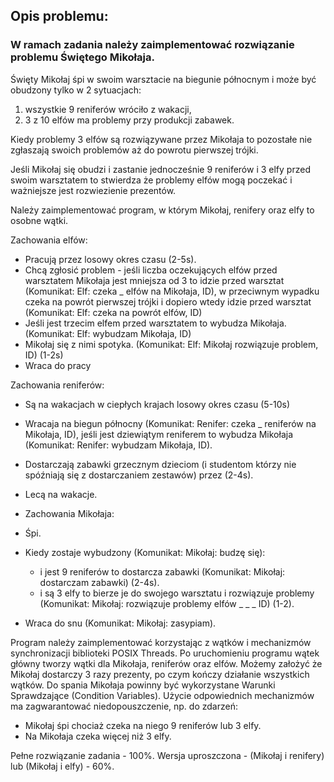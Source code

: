 ## Opis problemu:
### W ramach zadania należy zaimplementować rozwiązanie problemu Świętego Mikołaja.
Święty Mikołaj śpi w swoim warsztacie na biegunie północnym i może być obudzony tylko w 2 sytuacjach:
1) wszystkie 9 reniferów wróciło z wakacji,
2) 3 z 10 elfów ma problemy przy produkcji zabawek.

Kiedy problemy 3 elfów są rozwiązywane przez Mikołaja to pozostałe nie zgłaszają swoich problemów aż do powrotu pierwszej trójki.

Jeśli Mikołaj się obudzi i zastanie jednocześnie 9 reniferów i 3 elfy przed swoim warsztatem to stwierdza że problemy elfów mogą poczekać i ważniejsze jest rozwiezienie prezentów.

Należy zaimplementować program, w którym Mikołaj, renifery oraz elfy to osobne wątki.

Zachowania elfów:

* Pracują przez losowy okres czasu (2-5s).
* Chcą zgłosić problem - jeśli liczba oczekujących elfów przed warsztatem Mikołaja jest mniejsza od 3 to idzie przed warsztat (Komunikat: Elf: czeka _ elfów na Mikołaja, ID), w przeciwnym wypadku czeka na powrót pierwszej trójki i dopiero wtedy idzie przed warsztat (Komunikat: Elf: czeka na powrót elfów, ID)
* Jeśli jest trzecim elfem przed warsztatem to wybudza Mikołaja. (Komunikat: Elf: wybudzam Mikołaja, ID)
* Mikołaj się z nimi spotyka. (Komunikat: Elf: Mikołaj rozwiązuje problem, ID) (1-2s)
* Wraca do pracy

Zachowania reniferów:

* Są na wakacjach w ciepłych krajach losowy okres czasu (5-10s)
* Wracaja na biegun północny (Komunikat: Renifer: czeka _ reniferów na Mikołaja, ID), jeśli jest dziewiątym reniferem to wybudza Mikołaja (Komunikat: Renifer: wybudzam Mikołaja, ID).
* Dostarczają zabawki grzecznym dzieciom (i studentom którzy nie spóźniają się z dostarczaniem zestawów) przez (2-4s).   
* Lecą na wakacje.

* Zachowania Mikołaja:

* Śpi.
* Kiedy zostaje wybudzony (Komunikat: Mikołaj: budzę się):
  * i jest 9 reniferów to dostarcza zabawki (Komunikat: Mikołaj: dostarczam zabawki) (2-4s).
  * i są 3 elfy to bierze je do swojego warsztatu i rozwiązuje problemy (Komunikat: Mikołaj: rozwiązuje problemy elfów _ _ _ ID) (1-2).
* Wraca do snu (Komunikat: Mikołaj: zasypiam).


Program należy zaimplementować korzystając z wątków i mechanizmów synchronizacji biblioteki POSIX Threads. Po uruchomieniu programu wątek główny tworzy wątki dla Mikołaja, reniferów oraz elfów. Możemy założyć że Mikołaj dostarczy 3 razy prezenty, po czym kończy działanie wszystkich wątków. Do spania Mikołaja powinny być wykorzystane Warunki Sprawdzające (Condition Variables). Użycie odpowiednich mechanizmów ma zagwarantować niedopouszczenie, np. do zdarzeń:
* Mikołaj śpi chociaż czeka na niego 9 reniferów lub 3 elfy.
* Na Mikołaja czeka więcej niż 3 elfy.


Pełne rozwiązanie zadania - 100%. Wersja uproszczona - (Mikołaj i renifery) lub (Mikołaj i elfy) - 60%.